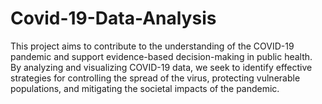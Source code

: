 # Covid-19-Data-Analysis
This project aims to contribute to the understanding of the COVID-19 pandemic and support evidence-based decision-making in public health. By analyzing and visualizing COVID-19 data, we seek to identify effective strategies for controlling the spread of the virus, protecting vulnerable populations, and mitigating the societal impacts of the pandemic.

